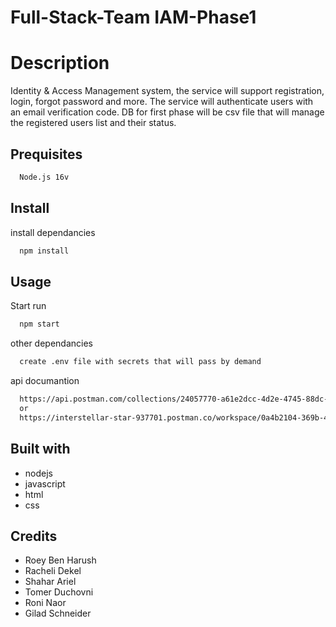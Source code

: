 # Full-Stack-Team IAM-Phase1

# Description
Identity & Access Management system, the service will support registration, login, forgot password and more.
The service will authenticate users with an email verification code.
DB for first phase will be csv file that will manage the registered users list and their status.

## Prequisites
```bash
  Node.js 16v
```
## Install
install dependancies
```bash
  npm install
```
## Usage
Start run
```bash
  npm start
```
other dependancies
```bash
  create .env file with secrets that will pass by demand 
```
api documantion
```bash
  https://api.postman.com/collections/24057770-a61e2dcc-4d2e-4745-88dc-40a3e212951f?access_key=PMAT-01GJTG9D99M5ACVYCWHS90XJNG
  or
  https://interstellar-star-937701.postman.co/workspace/0a4b2104-369b-4054-af81-0fca62a17530/collection/24057770-a61e2dcc-4d2e-4745-88dc-40a3e212951f?ctx=documentation
```

## Built with
* nodejs
* javascript
* html
* css

## Credits
* Roey Ben Harush
* Racheli Dekel
* Shahar Ariel
* Tomer Duchovni
* Roni Naor
* Gilad Schneider
